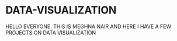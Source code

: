 # DATA-VISUALIZATION
HELLO EVERYONE. THIS IS MEGHNA NAIR AND HERE I HAVE A FEW PROJECTS ON DATA VISUALIZATION
